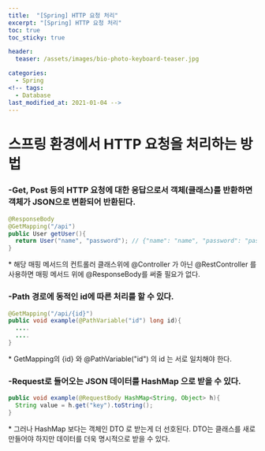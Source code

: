 ```yaml
---
title:  "[Spring] HTTP 요청 처리"
excerpt: "[Spring] HTTP 요청 처리"
toc: true
toc_sticky: true

header:
  teaser: /assets/images/bio-photo-keyboard-teaser.jpg

categories:
  - Spring
<!-- tags:
  - Database 
last_modified_at: 2021-01-04 -->
---
```

# 스프링 환경에서 HTTP 요청을 처리하는 방법

### \-Get, Post 등의 HTTP 요청에 대한 응답으로서 객체(클래스)를 반환하면 객체가 JSON으로 변환되어 반환된다. 

```java
@ResponseBody        
@GetMapping("/api")
public User getUser(){
  return User("name", "password"); // {"name": "name", "password": "password"} 
}
```
\* 해당 매핑 메서드의 컨트롤러 클래스위에 @Controller 가 아닌 @RestController 를 사용하면 매핑 메서드 위에 @ResponseBody를 써줄 필요가 없다.

### \-Path 경로에 동적인 id에 따른 처리를 할 수 있다.
```java       
@GetMapping("/api/{id}")
public void example(@PathVariable("id") long id){
  ....
  ....
}
```
\*  GetMapping의 {id} 와 @PathVariable("id") 의 id 는 서로 일치해야 한다.
    
### \-Request로 들어오는 JSON 데이터를 HashMap 으로 받을 수 있다. 
```java       
public void example(@RequestBody HashMap<String, Object> h){
  String value = h.get("key").toString();
}
```
\*  그러나 HashMap 보다는 객체인 DTO 로 받는게 더 선호된다. DTO는 클래스를 새로 만들어야 하지만 데이터를 더욱 명시적으로 받을 수 있다.
